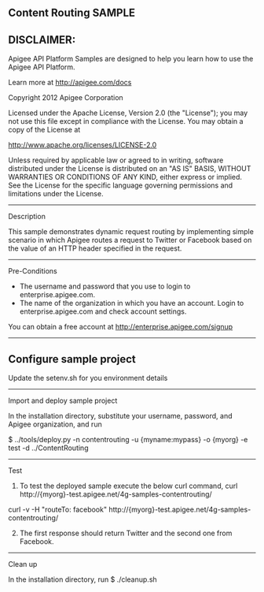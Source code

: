 Content Routing SAMPLE--------------------------DISCLAIMER: --------------------------Apigee API Platform Samples are designed to help you learn how to usethe Apigee API Platform.Learn more at http://apigee.com/docs Copyright 2012 Apigee CorporationLicensed under the Apache License, Version 2.0 (the "License"); you may not usethis file except in compliance with the License. You may obtain a copyof the License athttp://www.apache.org/licenses/LICENSE-2.0Unless required by applicable law or agreed to in writing, softwaredistributed under the License is distributed on an "AS IS" BASIS,WITHOUT WARRANTIES OR CONDITIONS OF ANY KIND, either express or implied.See the License for the specific language governing permissions andlimitations under the License.--------------------------DescriptionThis sample demonstrates dynamic request routing by implementing simple scenario in which Apigee routes a request to Twitter or Facebook based on the value of an HTTP header specified in the request.--------------------------Pre-Conditions* The username and password that you use to login to enterprise.apigee.com.* The name of the organization in which you have an account. Login to   enterprise.apigee.com and check account settings.You can obtain a free account at http://enterprise.apigee.com/signup--------------------------Configure sample project--------------------------Update the setenv.sh for you environment details--------------------------Import and deploy sample projectIn the installation directory, substitute your username, password, and Apigee organization, and run $ ../tools/deploy.py -n contentrouting -u {myname:mypass} -o {myorg} -e test -d ../ContentRouting--------------------------Test1. To test the deployed sample execute the below curl command, curl http://{myorg}-test.apigee.net/4g-samples-contentrouting/curl -v -H "routeTo: facebook" http://{myorg}-test.apigee.net/4g-samples-contentrouting/2. The first response should return Twitter and the second one from Facebook.--------------------------Clean upIn the installation directory, run $ ./cleanup.sh